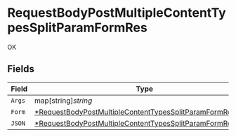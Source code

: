 # RequestBodyPostMultipleContentTypesSplitParamFormRes

OK


## Fields

| Field                                                                                                                                            | Type                                                                                                                                             | Required                                                                                                                                         | Description                                                                                                                                      |
| ------------------------------------------------------------------------------------------------------------------------------------------------ | ------------------------------------------------------------------------------------------------------------------------------------------------ | ------------------------------------------------------------------------------------------------------------------------------------------------ | ------------------------------------------------------------------------------------------------------------------------------------------------ |
| `Args`                                                                                                                                           | map[string]*string*                                                                                                                              | :heavy_minus_sign:                                                                                                                               | N/A                                                                                                                                              |
| `Form`                                                                                                                                           | [*RequestBodyPostMultipleContentTypesSplitParamFormResForm](../../models/operations/requestbodypostmultiplecontenttypessplitparamformresform.md) | :heavy_minus_sign:                                                                                                                               | N/A                                                                                                                                              |
| `JSON`                                                                                                                                           | [*RequestBodyPostMultipleContentTypesSplitParamFormResJSON](../../models/operations/requestbodypostmultiplecontenttypessplitparamformresjson.md) | :heavy_minus_sign:                                                                                                                               | N/A                                                                                                                                              |